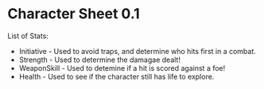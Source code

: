 # Character Sheet 0.1

List of Stats:
  - Initiative - Used to avoid traps, and determine who hits first in a combat.
  - Strength - Used to determine the damagae dealt!
  - WeaponSkill - Used to detemine if a hit is scored against a foe!
  - Health - Used to see if the character still has life to explore. 
